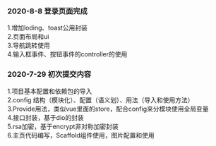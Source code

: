 
### 2020-8-8 登录页面完成
1.增加loding、toast公用封装  
2.页面布局和ui  
3.导航跳转使用  
4.输入框事件、按钮事件的controller的使用  
### 2020-7-29 初次提交内容
1.项目基本配置和依赖包的导入  
2.config 结构（模块化）、配置（语义划）、用法（导入和使用方法）  
3.Provide用法，类似vue里面的store，配合config来分模块使用全局变量  
4.接口封装，基于dio的封装  
5.rsa加密，基于encrypt非对称加密封装  
6.主页代码编写，Scaffold组件使用，图片配置和使用
